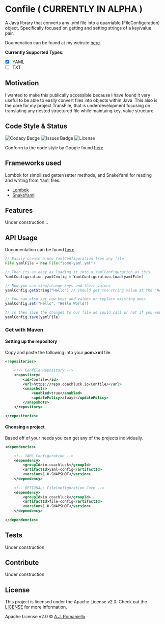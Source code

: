 # Confile ( CURRENTLY IN ALPHA )
A Java library that converts any .yml file into a quarriable (FileConfiguration) object. Specifically focused on getting and setting strings of a key/value pair.

Doumenation can be found at my website [here](https://confile.coachluck.io).

**Currently Supported Types**:
- [X] YAML
- [ ] TXT

## Motivation
I wanted to make this publically accessible because I have found it very useful to be able to easily convert files into objects within Java. This also is the core for my project TransFile, that is underdevelopment focusing on translating any nested structured file while maintaing key, value structure.

## Code Style & Status
![Codacy Badge](https://img.shields.io/codacy/grade/46a1abe29c9548909ad142206973f31d?style=for-the-badge) ![Issues Badge](https://img.shields.io/github/issues/CoachLuck/Confile?style=for-the-badge) ![License](https://img.shields.io/github/license/CoachLuck/Confile?style=for-the-badge)

Conform to the code style by Google found [here](https://google.github.io/styleguide/javaguide.html)

## Frameworks used
Lombok for simpilized getter/setter methods, and SnakeYaml for reading and writing from Yaml files.

- [Lombok](https://projectlombok.org/)
- [SnakeYaml](https://mvnrepository.com/artifact/org.yaml/snakeyaml)

## Features
Under construction...

## API Usage
Documentation can be found [here](confile.coachlucl.io)

```Java
// Easily create a new YamlConfiguration from any file
File yamlFile = new File("some-yaml.yml")

// Then its as easy as loading it into a YamlConfiguration as this
YamlConfiguration yamlConfig = YamlConfiguration.load(yamlFile)

// Now you can view/change keys and their values
yamlConfig.getString("Hello") // should get the string value at the 'Hello' key of the yaml file if non existang it will be null

// You can also set new keys and values or replace existing ones
yamlConfig.set("Hello", "Hello World!)

// To then save the changes to our file we could call or not if you would like to maintain file integrity.
yamlConfig.save(yamlFile)

```

### Get with Maven

#### Setting up the repository
Copy and paste the following into your **pom.xml** file.
```XML
<repositories>

    <!-- Confile Repository -->
    <repository>
        <id>Confile</id>
        <url>https://repo.coachluck.io/Confile/</url>
        <snapshots>
            <enabled>true</enabled>
            <updatePolicy>always</updatePolicy>
        </snapshots>
    </repository>

</repositories>
```

#### Choosing a project

Based off of your needs you can get any of the projects individually.
```XML
<dependencies>

    <!-- YAML Configuration -->
    <dependency>
        <groupId>io.coachluck</groupId>
        <artifactId>yaml-config</artifactId>
        <version>1.0-SNAPSHOT</version>
    </dependency>
    
    <!-- OPTIONAL: FileConfiguration Core -->
    <dependency>
        <groupId>io.coachluck</groupId>
        <artifactId>file-config</artifactId>
        <version>1.0-SNAPSHOT</version>
    </dependency>
    
</dependencies>
```

## Tests
Under construction

## Contribute
Under construction

## License
This project is licensed under the Apache License v2.0. Check out the [LICENSE](https://github.com/CoachLuck/Confile/blob/main/LICENSE) for more information.

Apache License v2.0 © [A.J. Romaniello](https://github.com/CoachLuck)
